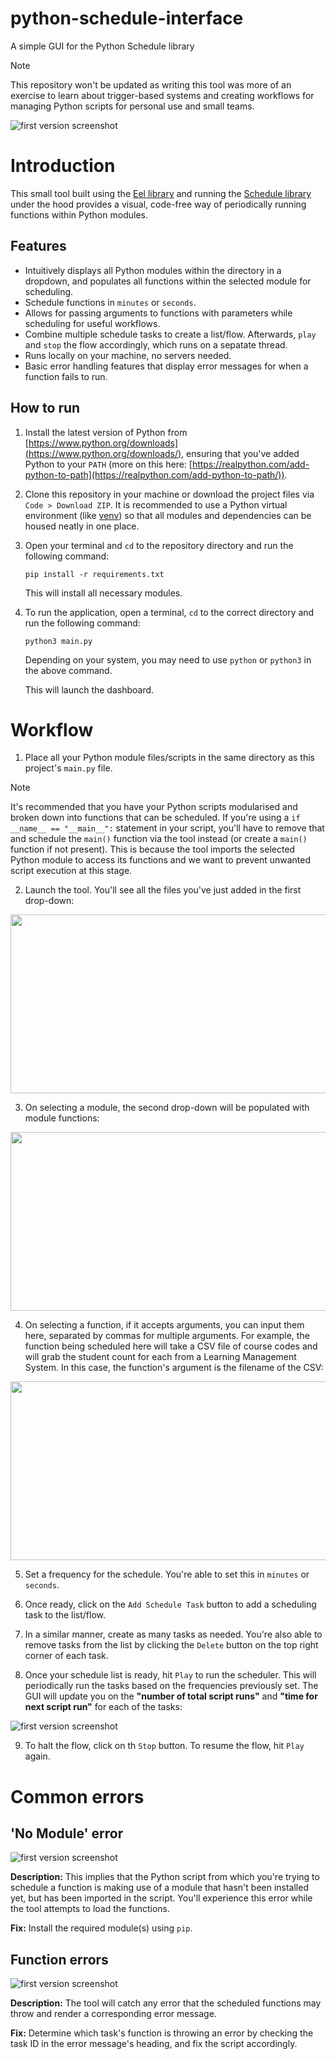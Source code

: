 # python-schedule-interface
A simple GUI for the Python Schedule library

> [!NOTE]
> This repository won't be updated as writing this tool was more of an exercise to learn about trigger-based systems and creating 
> workflows for managing Python scripts for personal use and small teams.

![first version screenshot](/git_assets/main_grab.png)

# Introduction
This small tool built using the [Eel library](https://github.com/python-eel/Eel) and running the [Schedule library](https://github.com/dbader/schedule) under the hood provides a visual, code-free way of periodically running functions within Python modules. 

## Features
- Intuitively displays all Python modules within the directory in a dropdown, and populates all functions within the selected module for scheduling. 
- Schedule functions in `minutes` or `seconds`. 
- Allows for passing arguments to functions with parameters while scheduling for useful workflows. 
- Combine multiple schedule tasks to create a list/flow. Afterwards, `play` and `stop` the flow accordingly, which runs on a sepatate thread.
- Runs locally on your machine, no servers needed.  
- Basic error handling features that display error messages for when a function fails to run. 

## How to run
1. Install the latest version of Python from [https://www.python.org/downloads](https://www.python.org/downloads/), ensuring that you've added Python to your `PATH` (more on this here: [https://realpython.com/add-python-to-path](https://realpython.com/add-python-to-path/)). 

2. Clone this repository in your machine or download the project files via `Code > Download ZIP`. It is recommended to use a Python virtual environment (like [venv](https://docs.python.org/3/library/venv.html)) so that all modules and dependencies can be housed neatly in one place.

3. Open your terminal and `cd` to the repository directory and run the following command:

    ```
    pip install -r requirements.txt
    ```

    This will install all necessary modules. 

4. To run the application, open a terminal, `cd` to the correct directory and run the following command:

    ```
    python3 main.py
    ```

    Depending on your system, you may need to use `python` or `python3` in the above command. 

    This will launch the dashboard. 


# Workflow
1. Place all your Python module files/scripts in the same directory as this project's `main.py` file. 

> [!NOTE]
> It's recommended that you have your Python scripts modularised and broken down into functions that can be scheduled. 
> If you're using a `if __name__ == "__main__":` statement in your script, you'll have to remove that and schedule the `main()`
> function via the tool instead (or create a `main()` function if not present). This is because the tool imports the selected Python 
> module to access its functions and we want to prevent unwanted script execution at this stage. 

2. Launch the tool. You'll see all the files you've just added in the first drop-down:

<img src="/git_assets/workflow_1.png" width="588" height="286" />

3. On selecting a module, the second drop-down will be populated with module functions:

<img src="/git_assets/workflow_2.png" width="588" height="286" />

4. On selecting a function, if it accepts arguments, you can input them here, separated by commas for multiple arguments. For example, the function being scheduled here will take a CSV file of course codes and will grab the student count for each from a Learning Management System. In this case, the function's argument is the filename of the CSV:
 
 <img src="/git_assets/workflow_3.png" width="588" height="286" />

 5. Set a frequency for the schedule. You're able to set this in `minutes` or `seconds`. 

 6. Once ready, click on the `Add Schedule Task` button to add a scheduling task to the list/flow. 

 7. In a similar manner, create as many tasks as needed. You're also able to remove tasks from the list by clicking the `Delete` button 
 on the top right corner of each task. 

 8. Once your schedule list is ready, hit `Play` to run the scheduler. This will periodically run the tasks based on the frequencies previously set. The GUI will update you on the **"number of total script runs"** and **"time for next script run"** for each of the tasks:

 ![first version screenshot](/git_assets/workflow_4.png)

 9. To halt the flow, click on th `Stop` button. To resume the flow, hit `Play` again. 


# Common errors

## 'No Module' error

![first version screenshot](/git_assets/error_1.png)

**Description:** This implies that the Python script from which you're trying to schedule a function is making use of a module that hasn't been installed yet, but has been imported in the script. You'll experience this error while the tool attempts to load the functions. 

**Fix:** Install the required module(s) using `pip`. 


## Function errors

![first version screenshot](/git_assets/error_2.png)

**Description:** The tool will catch any error that the scheduled functions may throw and render a corresponding error message.  

**Fix:** Determine which task's function is throwing an error by checking the task ID in the error message's heading, and fix the script accordingly. 


